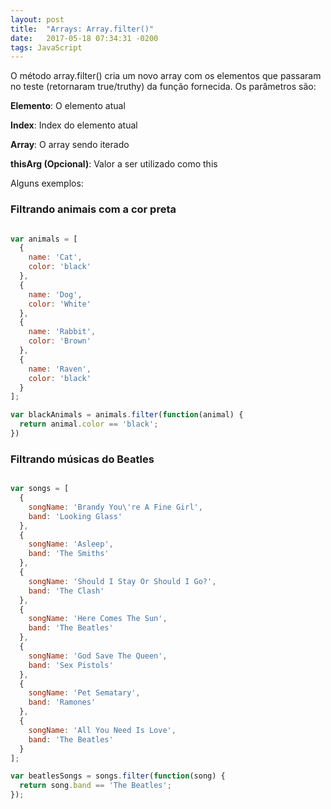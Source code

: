 ```yaml
---
layout: post
title:  "Arrays: Array.filter()"
date:   2017-05-18 07:34:31 -0200
tags: JavaScript
---
```


O método array.filter() cria um novo array com os elementos que passaram no teste (retornaram true/truthy) da função fornecida. Os parâmetros são:


**Elemento**: O elemento atual

**Index**: Index do elemento atual

**Array**: O array sendo iterado

**thisArg (Opcional)**: Valor a ser utilizado como this


Alguns exemplos:

### Filtrando animais com a cor preta

```js

var animals = [
  {
    name: 'Cat',
    color: 'black'
  },
  {
    name: 'Dog',
    color: 'White'
  },
  {
    name: 'Rabbit',
    color: 'Brown'
  },
  {
    name: 'Raven',
    color: 'black'
  }
];

var blackAnimals = animals.filter(function(animal) {
  return animal.color == 'black';
})

```

### Filtrando músicas do Beatles

```js

var songs = [
  {
    songName: 'Brandy You\'re A Fine Girl',
    band: 'Looking Glass'
  },
  {
    songName: 'Asleep',
    band: 'The Smiths'
  },
  {
    songName: 'Should I Stay Or Should I Go?',
    band: 'The Clash'
  },
  {
    songName: 'Here Comes The Sun',
    band: 'The Beatles'
  },
  {
    songName: 'God Save The Queen',
    band: 'Sex Pistols'
  },
  {
    songName: 'Pet Sematary',
    band: 'Ramones'
  },
  {
    songName: 'All You Need Is Love',
    band: 'The Beatles'
  }
];

var beatlesSongs = songs.filter(function(song) {
  return song.band == 'The Beatles';
});

```
